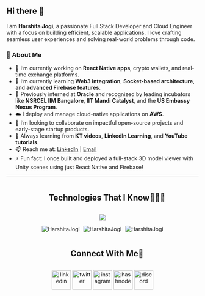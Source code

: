 ## Hi there 👋

I am **Harshita Jogi**, a passionate Full Stack Developer and Cloud Engineer with a focus on building efficient, scalable applications. I love crafting seamless user experiences and solving real-world problems through code.



### 🚀 About Me

- 🔭 I’m currently working on **React Native apps**, crypto wallets, and real-time exchange platforms.
- 🌱 I’m currently learning **Web3 integration**, **Socket-based architecture**, and **advanced Firebase features**.
- 💼 Previously interned at **Oracle** and recognized by leading incubators like **NSRCEL IIM Bangalore**, **IIT Mandi Catalyst**, and the **US Embassy Nexus Program**.
- ☁️ I deploy and manage cloud-native applications on **AWS**.
- 👯 I’m looking to collaborate on impactful open-source projects and early-stage startup products.
- 🧠 Always learning from **KT videos**, **LinkedIn Learning**, and **YouTube tutorials**.
- 📫 Reach me at: [LinkedIn](https://www.linkedin.com/in/kaustubhgharat/) | [Email](mailto:kaustubhgharat1504@gmail.com)
- ⚡ Fun fact: I once built and deployed a full-stack 3D model viewer with Unity scenes using just React Native and Firebase!

---

<!--h1 without bottom border-->
<div id="user-content-toc">
  <ul align="center">
    <summary><h2 style="display: inline-block">Technologies That I Know👨🏻‍💻</h2></summary>
  </ul>
</div>
<!--tech stack icons-->
<p align="center">
  <a href="https://skillicons.dev">
    <img src="https://skillicons.dev/icons?i=git,aws,cpp,css,discord,docker,postgres,prisma,pug,dynamodb,express,figma,firebase,redis,github,html,java,js,linux,md,materialui,nginx,mongodb,mysql,nextjs,nodejs,postman,py,react,redux,tailwind,ts,vscode,kubernetes&perline=14" />
  </a>
</p>


<div style="display: flex; justify-content: center; flex-wrap: wrap; gap: 10px;">
  <img src="https://github-readme-stats.vercel.app/api/top-langs?username=HarshitaJogi&show_icons=true&locale=en&layout=compact" alt="HarshitaJogi" />
  
  <img src="https://github-readme-stats.vercel.app/api?username=HarshitaJogi&show_icons=true&locale=en&count_private=true" alt="HarshitaJogi" />
  
  <img src="https://github-readme-streak-stats-delta-umber.vercel.app?user=HarshitaJogi" alt="HarshitaJogi" />
</div>


<!-- Connect with me -->
<!--h2 without bottom border-->
<div id="user-content-toc">
  <ul align="center">
    <summary><h2 style="display: inline-block">Connect With Me🤝</h2></summary>
  </ul>
</div>

<!--icons and links-->
<p align="center">
<a href="https://www.linkedin.com/in/1010nishant/" target="blank"><img align="center" src="https://user-images.githubusercontent.com/88904952/234979284-68c11d7f-1acc-4f0c-ac78-044e1037d7b0.png" alt="linkedin" height="50" width="50" /></a>
<a href="https://twitter.com/1010nishant" target="blank"><img align="center" src="https://user-images.githubusercontent.com/88904952/234980676-61bfb021-ecc8-48f7-88e6-34c1b06c4a58.png" alt="twitter" height="50" width="50" /></a> 
<a href="https://www.instagram.com/nishant.jangir.1010/" target="blank"><img align="center" src="https://user-images.githubusercontent.com/88904952/234981169-2dd1e58f-4b7e-468c-8213-034ba62156c3.png" alt="instagram" height="50" width="50" /></a>
<a href="https://1010nishant.hashnode.dev/" target="blank"><img align="center" src="https://user-images.githubusercontent.com/88904952/234982196-562aea17-5532-4550-8c08-1c7cb994a541.png" alt="hashnode" height="50" width="50" /></a>
<a href="https://discordapp.com/users/957722095381540874" target="blank"><img align="center" src="https://user-images.githubusercontent.com/88904952/234982627-019fd336-6248-453c-9b05-97c13fd1d207.png" alt="discord" height="50" width="50" /></a>
  
</p>
